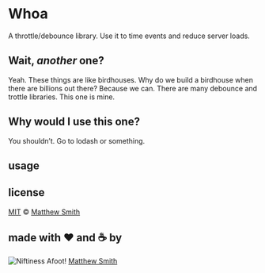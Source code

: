 # Whoa
A throttle/debounce library. Use it to time events and reduce server loads.

## Wait, _another_ one?
Yeah. These things are like birdhouses. Why do we build a birdhouse when there are billions out there? Because we can. There are many debounce and trottle libraries. This one is mine.

## Why would I use this one?
You shouldn’t. Go to lodash or something.
## usage

## license

[MIT](./LICENSE) © [Matthew Smith](http://www.niftinessafoot.com)

## made with ❤️ and ☕️ by

![Niftiness Afoot!](https://gist.githubusercontent.com/niftinessafoot/2dba588395cb557293d5f09aebcd2ab0/raw/770293c76bead4f0986ff959f3ea8880017d92c0/bot.svg?sanitize=true) [Matthew Smith](https://github.com/niftinessafoot)
